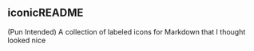 ## iconicREADME
(Pun Intended) A collection of labeled icons for Markdown that I thought looked nice
